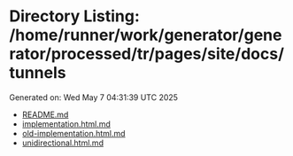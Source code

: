 # Directory Listing: /home/runner/work/generator/generator/processed/tr/pages/site/docs/tunnels
Generated on: Wed May  7 04:31:39 UTC 2025

- [README.md](README.md)
- [implementation.html.md](implementation.html.md)
- [old-implementation.html.md](old-implementation.html.md)
- [unidirectional.html.md](unidirectional.html.md)
